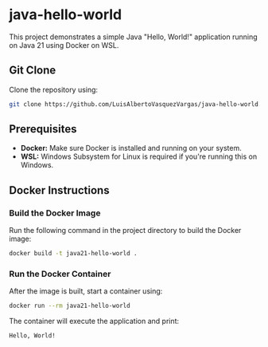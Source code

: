 
# java-hello-world

This project demonstrates a simple Java "Hello, World!" application running on Java 21 using Docker on WSL.

## Git Clone

Clone the repository using:

```bash
git clone https://github.com/LuisAlbertoVasquezVargas/java-hello-world.git
```

## Prerequisites

- **Docker:** Make sure Docker is installed and running on your system.
- **WSL:** Windows Subsystem for Linux is required if you're running this on Windows.

## Docker Instructions

### Build the Docker Image

Run the following command in the project directory to build the Docker image:

```bash
docker build -t java21-hello-world .
```

### Run the Docker Container

After the image is built, start a container using:

```bash
docker run --rm java21-hello-world
```

The container will execute the application and print:

```
Hello, World!
```
